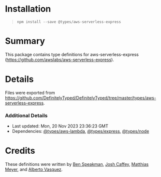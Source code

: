 # Installation
> `npm install --save @types/aws-serverless-express`

# Summary
This package contains type definitions for aws-serverless-express (https://github.com/awslabs/aws-serverless-express).

# Details
Files were exported from https://github.com/DefinitelyTyped/DefinitelyTyped/tree/master/types/aws-serverless-express.

### Additional Details
 * Last updated: Mon, 20 Nov 2023 23:36:23 GMT
 * Dependencies: [@types/aws-lambda](https://npmjs.com/package/@types/aws-lambda), [@types/express](https://npmjs.com/package/@types/express), [@types/node](https://npmjs.com/package/@types/node)

# Credits
These definitions were written by [Ben Speakman](https://github.com/threesquared), [Josh Caffey](https://github.com/jcaffey), [Matthias Meyer](https://github.com/mattmeye), and [Alberto Vasquez](https://github.com/albertovasquez).
